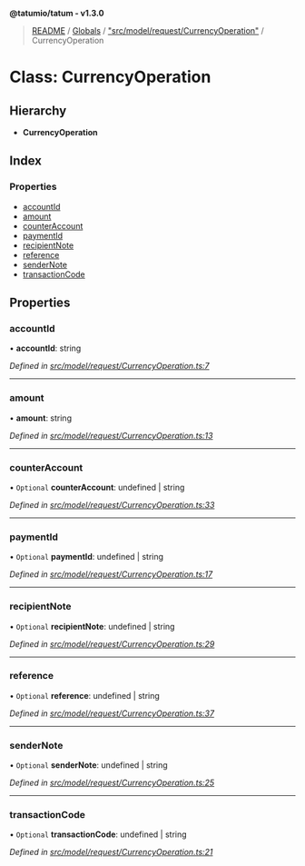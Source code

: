 **@tatumio/tatum - v1.3.0**

> [README](../README.md) / [Globals](../globals.md) / ["src/model/request/CurrencyOperation"](../modules/_src_model_request_currencyoperation_.md) / CurrencyOperation

# Class: CurrencyOperation

## Hierarchy

* **CurrencyOperation**

## Index

### Properties

* [accountId](_src_model_request_currencyoperation_.currencyoperation.md#accountid)
* [amount](_src_model_request_currencyoperation_.currencyoperation.md#amount)
* [counterAccount](_src_model_request_currencyoperation_.currencyoperation.md#counteraccount)
* [paymentId](_src_model_request_currencyoperation_.currencyoperation.md#paymentid)
* [recipientNote](_src_model_request_currencyoperation_.currencyoperation.md#recipientnote)
* [reference](_src_model_request_currencyoperation_.currencyoperation.md#reference)
* [senderNote](_src_model_request_currencyoperation_.currencyoperation.md#sendernote)
* [transactionCode](_src_model_request_currencyoperation_.currencyoperation.md#transactioncode)

## Properties

### accountId

•  **accountId**: string

*Defined in [src/model/request/CurrencyOperation.ts:7](https://github.com/tatumio/tatum-js/blob/31bb1b4/src/model/request/CurrencyOperation.ts#L7)*

___

### amount

•  **amount**: string

*Defined in [src/model/request/CurrencyOperation.ts:13](https://github.com/tatumio/tatum-js/blob/31bb1b4/src/model/request/CurrencyOperation.ts#L13)*

___

### counterAccount

• `Optional` **counterAccount**: undefined \| string

*Defined in [src/model/request/CurrencyOperation.ts:33](https://github.com/tatumio/tatum-js/blob/31bb1b4/src/model/request/CurrencyOperation.ts#L33)*

___

### paymentId

• `Optional` **paymentId**: undefined \| string

*Defined in [src/model/request/CurrencyOperation.ts:17](https://github.com/tatumio/tatum-js/blob/31bb1b4/src/model/request/CurrencyOperation.ts#L17)*

___

### recipientNote

• `Optional` **recipientNote**: undefined \| string

*Defined in [src/model/request/CurrencyOperation.ts:29](https://github.com/tatumio/tatum-js/blob/31bb1b4/src/model/request/CurrencyOperation.ts#L29)*

___

### reference

• `Optional` **reference**: undefined \| string

*Defined in [src/model/request/CurrencyOperation.ts:37](https://github.com/tatumio/tatum-js/blob/31bb1b4/src/model/request/CurrencyOperation.ts#L37)*

___

### senderNote

• `Optional` **senderNote**: undefined \| string

*Defined in [src/model/request/CurrencyOperation.ts:25](https://github.com/tatumio/tatum-js/blob/31bb1b4/src/model/request/CurrencyOperation.ts#L25)*

___

### transactionCode

• `Optional` **transactionCode**: undefined \| string

*Defined in [src/model/request/CurrencyOperation.ts:21](https://github.com/tatumio/tatum-js/blob/31bb1b4/src/model/request/CurrencyOperation.ts#L21)*

